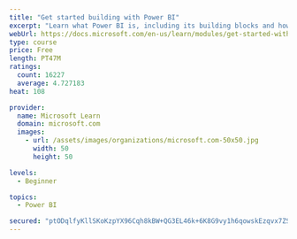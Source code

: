 ```yaml
---
title: "Get started building with Power BI"
excerpt: "Learn what Power BI is, including its building blocks and how they work together."
webUrl: https://docs.microsoft.com/en-us/learn/modules/get-started-with-power-bi/
type: course
price: Free
length: PT47M
ratings:
  count: 16227
  average: 4.727183
heat: 108

provider:
  name: Microsoft Learn
  domain: microsoft.com
  images:
    - url: /assets/images/organizations/microsoft.com-50x50.jpg
      width: 50
      height: 50

levels:
  - Beginner

topics:
  - Power BI

secured: "ptODqlfyKllSKoKzpYX96Cqh8kBW+QG3EL46k+6K8G9vy1h6qowskEzqvx7ZSwCasIUHJNogvbEU3+UyW2tiBZo2gv1qBnRjyuPW0O1x91OUU2AQxmoNlDeRv8Z+oUrlXByrVvVKCgUSVzZY5Ue+D8DYyvVIfo+laKYHyIFYoOblnc4hBCIFtYfs7ffS9bGGudpV83ZEy+CtRdRc7/FaRggziQc/38QSpaOGkBQDP79w9pwi3yFmKnMwgI3hDxeczN+R5sCmurevPB/dGylLXhqG+0MJ5Sf1Vr70NX6p7Bm9iUu2Hdv+NKFmMFrvNZZumIRtCmfHz6/Ljh3z8jicFbwaMZOsyzgv+LomB5U66npadw9aVLN3urdWkwkyZgDbHdihZk4jfxdLAsRup04vRw==;8wj2g3F41G6NOB5JbdIOfA=="
---
```


